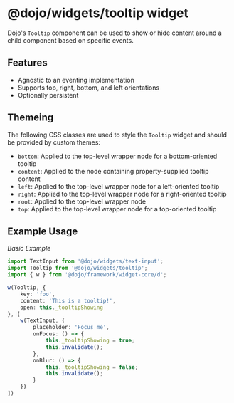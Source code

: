 # @dojo/widgets/tooltip widget

Dojo's `Tooltip` component can be used to show or hide content around a child component based on specific events.

## Features

- Agnostic to an eventing implementation
- Supports top, right, bottom, and left orientations
- Optionally persistent

## Themeing

The following CSS classes are used to style the `Tooltip` widget and should be provided by custom themes:

- `bottom`: Applied to the top-level wrapper node for a bottom-oriented tooltip
- `content`: Applied to the node containing property-supplied tooltip content
- `left`: Applied to the top-level wrapper node for a left-oriented tooltip
- `right`: Applied to the top-level wrapper node for a right-oriented tooltip
- `root`: Applied to the top-level wrapper node
- `top`: Applied to the top-level wrapper node for a top-oriented tooltip

## Example Usage

*Basic Example*
```typescript
import TextInput from '@dojo/widgets/text-input';
import Tooltip from '@dojo/widgets/tooltip';
import { w } from '@dojo/framework/widget-core/d';

w(Tooltip, {
	key: 'foo',
	content: 'This is a tooltip!',
	open: this._tooltipShowing
}, [
	w(TextInput, {
		placeholder: 'Focus me',
		onFocus: () => {
			this._tooltipShowing = true;
			this.invalidate();
		},
		onBlur: () => {
			this._tooltipShowing = false;
			this.invalidate();
		}
	})
])
```
